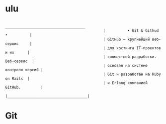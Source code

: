 # ulu

                                                 ____________________________________
                                                |          • Git & Githud •          |
                                                | GitHub — крупнейший веб-сервис     |
                                                | для хостинга IT-проектов и их      |
                                                | совместной разработки. Веб-сервис  |
                                                | основан на системе контроля версий |
                                                | Git и разработан на Ruby on Rails  |
                                                | и Erlang компанией GitHub.         |
                                                |____________________________________|
# Git
